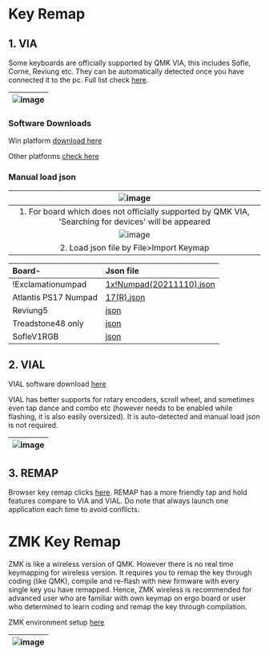 # Key Remap

## 1. VIA
Some keyboards are officially supported by QMK VIA, this includes Sofle, Corne, Reviung etc. They can be automatically detected once you have connected it to the pc. Full list check [here](https://qmk.fm/keyboards/).

|![image](https://user-images.githubusercontent.com/79617315/154873124-6340461c-81b5-4729-9784-42eac6e8aeab.png)|
|:--:|


### Software Downloads
Win platform [download here](https://github.com/the-via/releases/releases/download/v1.3.1/via-1.3.1-win.exe )

Other platforms [check here](https://github.com/the-via/releases/releases/tag/v1.3.1)




### Manual load json

|![image](https://user-images.githubusercontent.com/79617315/151114691-ddf1d27f-03e5-481a-8a68-3ebee69ece40.png)|
|:--:|
|1. For board which does not officially supported by QMK VIA, 'Searching for devices' will be appeared|
|![image](https://user-images.githubusercontent.com/79617315/151115099-f0ecfcd5-4caf-430f-a958-7c6f6d7ee02f.png)|
|2. Load json file by File>Import Keymap|

|Board-| Json file|
|:-|:-|
|!Exclamationumpad| [1x!Numpad(20211110).json](https://drive.google.com/file/d/1nIkr1yTWvWySqZaXR8mvZJhkzTd3gzse/view?usp=sharing)|
|Atlantis PS17 Numpad| [17(R).json](https://drive.google.com/file/d/1a7J1gHCxJdgyzfK0JylTgI1jKATKNYiH/view?usp=sharing)|
|Reviung5|[json](https://drive.google.com/file/d/1JrSSA8Qib7lLGcd4dTRIU_LEoJuPl7SZ/view?usp=sharing)|
|Treadstone48 only|[json](https://drive.google.com/file/d/1txMdJA8-L_YZK245hUbvFW9iSHybxjIP/view?usp=sharing)|
|SofleV1RGB|[json](https://drive.google.com/file/d/1AYjldM6BTlOvo6rmUBkauUZ2ew_Y5Mvw/view?usp=sharing)|


## 2. VIAL
VIAL software download [here](https://get.vial.today/download/)

VIAL has better supports for rotary encoders, scroll wheel, and sometimes even tap dance and combo etc (however needs to be enabled while flashing, it is also easily oversized). It is auto-detected and manual load json is not required. 

|![image](https://user-images.githubusercontent.com/79617315/154873060-5edc2146-2bd9-4bd3-b185-8f6a5cbcffa6.png)|
|:--:|

## 3. REMAP
Browser key remap clicks [here](https://remap-keys.app/). REMAP has a more friendly tap and hold features compare to VIA and VIAL. 
Do note that always launch one application each time to avoid conflicts. 

# ZMK Key Remap

ZMK is like a wireless version of QMK. However there is no real time keymapping for wireless version. It requires you to remap the key through coding (like QMK), compile and re-flash with new firmware with every single key you have remapped. Hence, ZMK wireless is recommended for advanced user who are familiar with own keymap on ergo board or user who determined to learn coding and remap the key through compilation. 

ZMK environment setup [here](https://zmk.dev/docs/development/setup/)

|![image](https://user-images.githubusercontent.com/79617315/154873335-a441ce0f-476c-4e77-8755-b2be604f6c53.png)|
|:--:|
